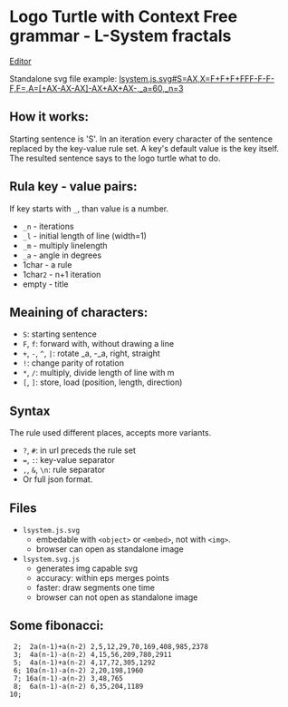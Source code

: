 #  Logo Turtle with Context Free grammar - L-System fractals


[Editor](editor.html)

Standalone svg file example: [lsystem.js.svg#S=AX,X=F+F+F+FFF-F-F-F,F=,A=[+AX-AX-AX]-AX+AX+AX-,_a=60,_n=3](lsystem.js.svg#S=AX,X=F+F+F+FFF-F-F-F,F=,A=[+AX-AX-AX]-AX+AX+AX-,_a=60,_n=3)

##  How it works:
Starting sentence is 'S'. In an iteration every character of the
sentence replaced by the key-value rule set. A key's default value is the
key itself. The resulted sentence says to the logo turtle what to do.

##  Rula key - value pairs:
If key starts with `_`, than value is a number.
- `_n` - iterations
- `_l` - initial length of line (width=1)
- `_m` - multiply linelength
- `_a` - angle in degrees
- 1char - a rule
- 1char`2` - n+1 iteration
- empty - title 

##  Meaining of characters:
- `S`: starting sentence
- `F`, `f`: forward with, without drawing a line
- `+`, `-`, `^`, `|`: rotate _a, -_a, right, straight
- `!`: change parity of rotation
- `*`, `/`: multiply, divide length of line with m
- `[`, `]`: store, load (position, length, direction)

##  Syntax
The rule used different places, accepts more variants.
- `?`, `#`: in url preceds the rule set
- `=`, `:`: key-value separator
- `,`, `&`, `\n`: rule separator
- Or full json format.

##  Files
- `lsystem.js.svg`
  - embedable with `<object>` or `<embed>`, not with `<img>`.
  - browser can open as standalone image
- `lsystem.svg.js`
  - generates img capable svg
  - accuracy: within eps merges points
  - faster: draw segments one time
  - browser can not open as standalone image

##  Some fibonacci:
```
 2;  2a(n-1)+a(n-2) 2,5,12,29,70,169,408,985,2378
 3;  4a(n-1)-a(n-2) 4,15,56,209,780,2911
 5;  4a(n-1)+a(n-2) 4,17,72,305,1292
 6; 10a(n-1)-a(n-2) 2,20,198,1960
 7; 16a(n-1)-a(n-2) 3,48,765
 8;  6a(n-1)-a(n-2) 6,35,204,1189
10;
```
